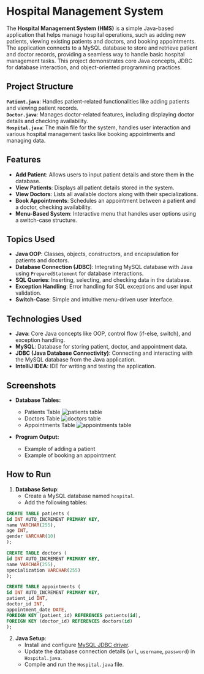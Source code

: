 # Hospital Management System
The **Hospital Management System (HMS)** is a simple Java-based application that helps manage hospital operations, such as adding new patients, viewing existing patients and doctors, and booking appointments. The application connects to a MySQL database to store and retrieve patient and doctor records, providing a seamless way to handle basic hospital management tasks. This project demonstrates core Java concepts, JDBC for database interaction, and object-oriented programming practices.

## Project Structure


**`Patient.java`**: Handles patient-related functionalities like adding patients and viewing patient records.    
**`Doctor.java`**: Manages doctor-related features, including displaying doctor details and checking availability.    
**`Hospital.java`**: The main file for the system, handles user interaction and various hospital management tasks like booking appointments and managing data.



## Features

-   **Add Patient**: Allows users to input patient details and store them in the database.
-   **View Patients**: Displays all patient details stored in the system.
-   **View Doctors**: Lists all available doctors along with their specializations.
-   **Book Appointments**: Schedules an appointment between a patient and a doctor, checking availability.
-   **Menu-Based System**: Interactive menu that handles user options using a switch-case structure.



## Topics Used

-   **Java OOP**: Classes, objects, constructors, and encapsulation for patients and doctors.
-   **Database Connection (JDBC)**: Integrating MySQL database with Java using `PreparedStatement` for database interactions.
-   **SQL Queries**: Inserting, selecting, and checking data in the database.
-   **Exception Handling**: Error handling for SQL exceptions and user input validation.
-   **Switch-Case**: Simple and intuitive menu-driven user interface.


## Technologies Used

-   **Java**: Core Java concepts like OOP, control flow (if-else, switch), and exception handling.
-   **MySQL**: Database for storing patient, doctor, and appointment data.
-   **JDBC (Java Database Connectivity)**: Connecting and interacting with the MySQL database from the Java application.
-   **IntelliJ IDEA**: IDE for writing and testing the application.


## Screenshots

- **Database Tables:**
    
	 - Patients Table
	 ![patients table](C:%5CUsers%5Cabodg%5CDownloads%5CWhatsApp%20Image%202024-10-05%20at%2004.11.25_ae6cba95.jpg)
    -  Doctors Table
    ![doctors table](C:%5CUsers%5Cabodg%5CDownloads%5CWhatsApp%20Image%202024-10-05%20at%2004.18.29_37b7148a.jpg)
    -  Appointments Table
    ![appointments table](C:%5CUsers%5Cabodg%5CDownloads%5CWhatsApp%20Image%202024-10-05%20at%2004.21.30_09113e5f.jpg)
-  **Program Output:**
    
    -   Example of adding a patient
    -   Example of booking an appointment



## How to Run

1.  **Database Setup**:    
    - Create a MySQL database named `hospital`.    
    - Add the following tables:    
   ```sql
   CREATE TABLE patients (
  id INT AUTO_INCREMENT PRIMARY KEY,
  name VARCHAR(255),
  age INT,
  gender VARCHAR(10)
);

CREATE TABLE doctors (
  id INT AUTO_INCREMENT PRIMARY KEY,
  name VARCHAR(255),
  specialization VARCHAR(255)
);

CREATE TABLE appointments (
  id INT AUTO_INCREMENT PRIMARY KEY,
  patient_id INT,
  doctor_id INT,
  appointment_date DATE,
  FOREIGN KEY (patient_id) REFERENCES patients(id),
  FOREIGN KEY (doctor_id) REFERENCES doctors(id)
);
   ```
2.  **Java Setup**:    
    - Install and configure [MySQL JDBC driver](https://dev.mysql.com/downloads/connector/j/).    
    - Update the database connection details (`url`, `username`, `password`) in `Hospital.java`.    
    - Compile and run the `Hospital.java` file.    
